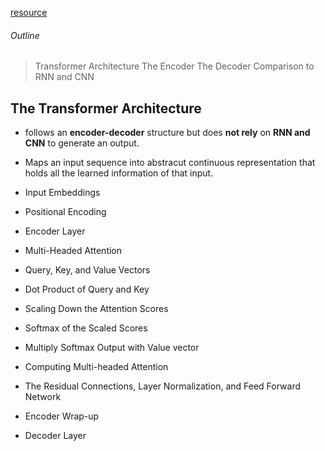 [resource](https://towardsdatascience.com/illustrated-guide-to-transformers-step-by-step-explanation-f74876522bc0)
###### Outline
> Transformer Architecture
> 	The Encoder
> 	The Decoder
> Comparison to RNN and CNN

## The Transformer Architecture
- follows an **encoder-decoder** structure but does **not rely** on **RNN and CNN** to   generate an output.

- Maps an input sequence into abstracut continuous representation that holds all the learned information of that input. 


- Input Embeddings
- Positional Encoding 
- Encoder Layer
- Multi-Headed Attention
- Query, Key, and Value Vectors
- Dot Product of Query and Key
- Scaling Down the Attention Scores
- Softmax of the Scaled Scores
- Multiply Softmax Output with Value vector
- Computing Multi-headed Attention
- The Residual Connections, Layer Normalization, and Feed Forward Network
- Encoder Wrap-up
- Decoder Layer
